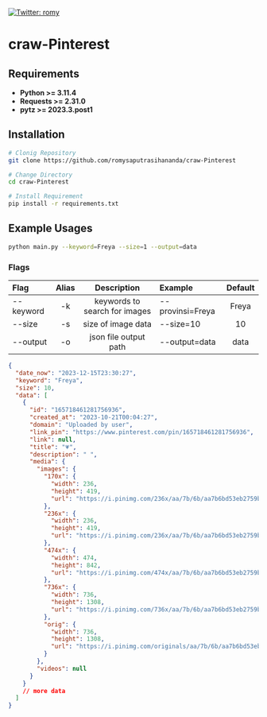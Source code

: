 [![Twitter: romy](https://img.shields.io/twitter/follow/RomySihananda)](https://twitter.com/RomySihananda)

# craw-Pinterest

## Requirements

- **Python >= 3.11.4**
- **Requests >= 2.31.0**
- **pytz >= 2023.3.post1**

## Installation

```sh
# Clonig Repository
git clone https://github.com/romysaputrasihananda/craw-Pinterest

# Change Directory
cd craw-Pinterest

# Install Requirement
pip install -r requirements.txt
```

## Example Usages

```bash
python main.py --keyword=Freya --size=1 --output=data
```

### Flags

| Flag      | Alias |          Description          | Example          | Default |
| :-------- | :---: | :---------------------------: | :--------------- | :-----: |
| --keyword |  -k   | keywords to search for images | --provinsi=Freya |  Freya  |
| --size    |  -s   |      size of image data       | --size=10        |   10    |
| --output  |  -o   |     json file output path     | --output=data    |  data   |

```json
{
  "date_now": "2023-12-15T23:30:27",
  "keyword": "Freya",
  "size": 10,
  "data": [
    {
      "id": "165718461281756936",
      "created_at": "2023-10-21T00:04:27",
      "domain": "Uploaded by user",
      "link_pin": "https://www.pinterest.com/pin/165718461281756936",
      "link": null,
      "title": "💗",
      "description": " ",
      "media": {
        "images": {
          "170x": {
            "width": 236,
            "height": 419,
            "url": "https://i.pinimg.com/236x/aa/7b/6b/aa7b6bd53eb2759b1a0a7e9629532d31.jpg"
          },
          "236x": {
            "width": 236,
            "height": 419,
            "url": "https://i.pinimg.com/236x/aa/7b/6b/aa7b6bd53eb2759b1a0a7e9629532d31.jpg"
          },
          "474x": {
            "width": 474,
            "height": 842,
            "url": "https://i.pinimg.com/474x/aa/7b/6b/aa7b6bd53eb2759b1a0a7e9629532d31.jpg"
          },
          "736x": {
            "width": 736,
            "height": 1308,
            "url": "https://i.pinimg.com/736x/aa/7b/6b/aa7b6bd53eb2759b1a0a7e9629532d31.jpg"
          },
          "orig": {
            "width": 736,
            "height": 1308,
            "url": "https://i.pinimg.com/originals/aa/7b/6b/aa7b6bd53eb2759b1a0a7e9629532d31.jpg"
          }
        },
        "videos": null
      }
    }
    // more data
  ]
}
```
